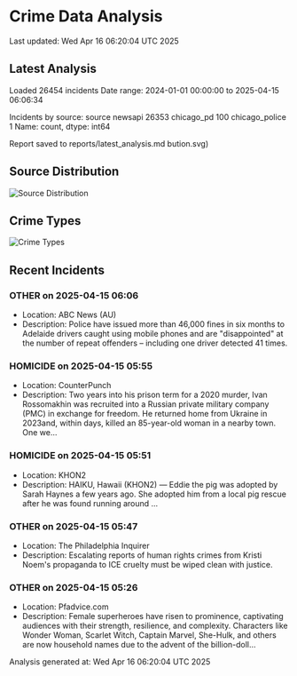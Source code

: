 # Crime Data Analysis
Last updated: Wed Apr 16 06:20:04 UTC 2025

## Latest Analysis

Loaded 26454 incidents
Date range: 2024-01-01 00:00:00 to 2025-04-15 06:06:34

Incidents by source:
source
newsapi           26353
chicago_pd          100
chicago_police        1
Name: count, dtype: int64

Report saved to reports/latest_analysis.md
bution.svg)

## Source Distribution
![Source Distribution](images/source_distribution.svg)

## Crime Types
![Crime Types](images/crime_types.svg)

## Recent Incidents

### OTHER on 2025-04-15 06:06
- Location: ABC News (AU)
- Description: Police have issued more than 46,000 fines in six months to Adelaide drivers caught using mobile phones and are "disappointed" at the number of repeat offenders – including one driver detected 41 times.


### HOMICIDE on 2025-04-15 05:55
- Location: CounterPunch
- Description: Two years into his prison term for a 2020 murder, Ivan Rossomakhin was recruited into a Russian private military company (PMC) in exchange for freedom. He returned home from Ukraine in 2023and, within days, killed an 85-year-old woman in a nearby town. One we…


### HOMICIDE on 2025-04-15 05:51
- Location: KHON2
- Description: HAIKU, Hawaii (KHON2) — Eddie the pig was adopted by Sarah Haynes a few years ago. She adopted him from a local pig rescue after he was found running around ...


### OTHER on 2025-04-15 05:47
- Location: The Philadelphia Inquirer
- Description: Escalating reports of human rights crimes from Kristi Noem's propaganda to ICE cruelty must be wiped clean with justice.


### OTHER on 2025-04-15 05:26
- Location: Pfadvice.com
- Description: Female superheroes have risen to prominence, captivating audiences with their strength, resilience, and complexity. Characters like Wonder Woman, Scarlet Witch, Captain Marvel, She-Hulk, and others are now household names due to the advent of the billion-doll…

Analysis generated at: Wed Apr 16 06:20:04 UTC 2025
